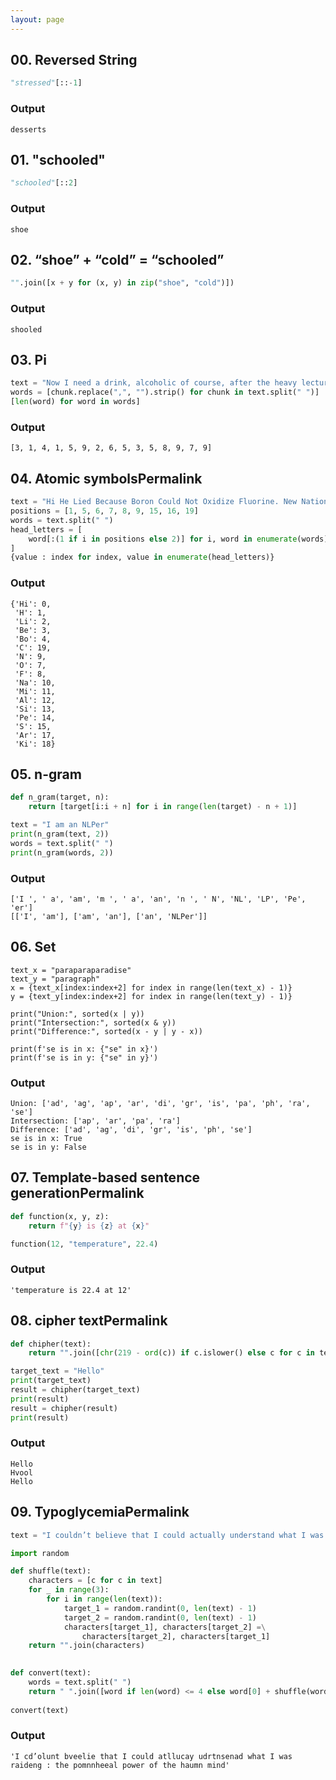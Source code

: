```yaml
---
layout: page
---
```


## 00. Reversed String

```python
"stressed"[::-1]
```

### Output

```text
desserts
```

## 01. "schooled"

```python
"schooled"[::2]
```

### Output

```text
shoe
```

## 02. “shoe” + “cold” = “schooled”

```python
"".join([x + y for (x, y) in zip("shoe", "cold")])
```

### Output

```text
shooled
```

## 03. Pi

```python
text = "Now I need a drink, alcoholic of course, after the heavy lectures involving quantum mechanics"
words = [chunk.replace(",", "").strip() for chunk in text.split(" ")]
[len(word) for word in words]
```

### Output

```text
[3, 1, 4, 1, 5, 9, 2, 6, 5, 3, 5, 8, 9, 7, 9]
```

## 04. Atomic symbolsPermalink

```python
text = "Hi He Lied Because Boron Could Not Oxidize Fluorine. New Nations Might Also Sign Peace Security Clause. Arthur King Can"
positions = [1, 5, 6, 7, 8, 9, 15, 16, 19]
words = text.split(" ")
head_letters = [
    word[:(1 if i in positions else 2)] for i, word in enumerate(words)
]
{value : index for index, value in enumerate(head_letters)}
```

### Output

```text
{'Hi': 0,
 'H': 1,
 'Li': 2,
 'Be': 3,
 'Bo': 4,
 'C': 19,
 'N': 9,
 'O': 7,
 'F': 8,
 'Na': 10,
 'Mi': 11,
 'Al': 12,
 'Si': 13,
 'Pe': 14,
 'S': 15,
 'Ar': 17,
 'Ki': 18}
```

## 05. n-gram

```python
def n_gram(target, n):
    return [target[i:i + n] for i in range(len(target) - n + 1)]

text = "I am an NLPer"
print(n_gram(text, 2))
words = text.split(" ")
print(n_gram(words, 2))
```

### Output

```text
['I ', ' a', 'am', 'm ', ' a', 'an', 'n ', ' N', 'NL', 'LP', 'Pe', 'er']
[['I', 'am'], ['am', 'an'], ['an', 'NLPer']]
```

## 06. Set

```text
text_x = "paraparaparadise"
text_y = "paragraph"
x = {text_x[index:index+2] for index in range(len(text_x) - 1)}
y = {text_y[index:index+2] for index in range(len(text_y) - 1)}

print("Union:", sorted(x | y))
print("Intersection:", sorted(x & y))
print("Difference:", sorted(x - y | y - x))

print(f'se is in x: {"se" in x}')
print(f'se is in y: {"se" in y}')
```

### Output

```text
Union: ['ad', 'ag', 'ap', 'ar', 'di', 'gr', 'is', 'pa', 'ph', 'ra', 'se']
Intersection: ['ap', 'ar', 'pa', 'ra']
Difference: ['ad', 'ag', 'di', 'gr', 'is', 'ph', 'se']
se is in x: True
se is in y: False
```

## 07. Template-based sentence generationPermalink

```python
def function(x, y, z):
    return f"{y} is {z} at {x}"

function(12, "temperature", 22.4)
```

### Output

```text
'temperature is 22.4 at 12'
```

## 08. cipher textPermalink

```python
def chipher(text):
    return "".join([chr(219 - ord(c)) if c.islower() else c for c in text])

target_text = "Hello"
print(target_text)
result = chipher(target_text)
print(result)
result = chipher(result)
print(result)
```

### Output

```text
Hello
Hvool
Hello
```

## 09. TypoglycemiaPermalink

```python
text = "I couldn’t believe that I could actually understand what I was reading : the phenomenal power of the human mind"

import random

def shuffle(text):
    characters = [c for c in text]
    for _ in range(3):
        for i in range(len(text)):
            target_1 = random.randint(0, len(text) - 1)
            target_2 = random.randint(0, len(text) - 1)
            characters[target_1], characters[target_2] =\
                characters[target_2], characters[target_1]
    return "".join(characters)
        

def convert(text):
    words = text.split(" ")
    return " ".join([word if len(word) <= 4 else word[0] + shuffle(word[1:-1]) + word[-1] for word in words])
    
convert(text)
```

### Output

```text
'I cd’olunt bveelie that I could atllucay udrtnsenad what I was raideng : the pomnnheeal power of the haumn mind'
```
```
